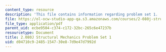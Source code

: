 ```yaml
---
content_type: resource
description: 'This file contains information regarding problem set 1. '
file: https://ol-ocw-studio-app-qa.s3.amazonaws.com/courses/2-080j-structural-mechanics-fall-2013/d04710c92485154730e87d9e47d7992d_MIT2_080JF13_ProbSet_1.pdf
file_type: application/pdf
parent_uid: ecbe9504-c374-c172-32bc-265c6e47237b
resourcetype: Document
title: 2.080J Structural Mechanics Problem Set 1
uid: d04710c9-2485-1547-30e8-7d9e47d7992d
---
```

